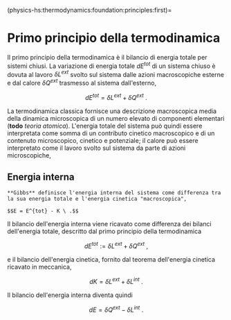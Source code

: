 (physics-hs:thermodynamics:foundation:principles:first)=
# Primo principio della termodinamica
Il primo principio della termodinamica è il bilancio di energia totale per sistemi chiusi. La variazione di energia totale $d E^{tot}$ di un sistema chiuso è dovuta al lavoro $\delta L^{ext}$ svolto sul sistema dalle azioni macroscopiche esterne e dal calore $\delta Q^{ext}$ trasmesso al sistema dall'esterno,

$$d E^{tot} = \delta L^{ext} + \delta Q^{ext} \ .$$

La termodinamica classica fornisce una descrizione macroscopica media della dinamica microscopica di un numero elevato di componenti elementari (**todo** *teoria atomica*). L'energia totale del sistema può quindi essere interpretata come somma di un contributo cinetico macroscopico e di un contenuto microscopico, cinetico e potenziale; il calore può essere interpretato come il lavoro svolto sul sistema da parte di azioni microscopiche,

<!--
```{dropdown} Energia totale
:open:

Secondo la meccanica classica di Newton, la dinamica del componente elementare $k$ del sistema è governata dalle sue equazioni del moto,

$$\begin{aligned}
  m_k \dot{\vec{v}}_k & = \vec{f}_k^e + \sum_{j\ne k} \vec{f}^i_{kj} \\ 
  \frac{d}{dt} \left( \mathbb{I}_k \cdot \vec{\omega}_k \right) & = \vec{m}_k^e + \sum_{j\ne k} \vec{m}^i_{kj} \\
\end{aligned}$$

Il centro di massa del sistema è 

$$G = \sum_k m_k P_k$$

$$E^{tot} = \frac{1}{2} \sum_i \left| \mathbf{v}_i \right|^2 + \sum_{ij} V_{ij}$$

$$\begin{aligned}
  \left\langle E^{tot} \right\rangle
  & = \left\langle \frac{1}{2} \sum_i m_i \, \left( \mathbf{v} - \delta \mathbf{v}_i \right) \cdot \left( \mathbf{v} - \delta \mathbf{v}_i  \right) +  \left( \symbf{\omega} - \delta \symbf{\omega}_i \right) \cdot \mathbb{I}_i \cdot \left( \symbf{\omega} - \delta \symbf{\omega}_i  \right) + \sum_{ij} V_{ij} \right\rangle = \\
  & = \frac{1}{2} m \mathbf{v} \cdot \mathbf{v} + \frac{1}{2} \symbf{\omega} \cdot \mathbb{I}_P \cdot \symbf{\omega} + \left\langle \frac{1}{2} \sum_i m_i \delta \mathbf{v}_i \cdot \delta \mathbf{v}_i + \delta \symbf{\omega}_i \cdot \mathbb{I}_i \cdot \delta \symbf{\omega}_i + \sum_{ij} V_{ij} \right\rangle = \\
  & = K + E \ .
\end{aligned}$$

Potenza delle forze

$$\begin{aligned}
  P & = \sum_{k} \mathbf{f}_k \cdot \mathbf{v}_k = \\
    & = \sum_{k} \mathbf{f}^{e}_k \cdot \mathbf{v}_k + \sum_{ik} \mathbf{f}^i_{ki} \cdot \left( \mathbf{v}_k - \mathbf{v}_i \right) = \\
\end{aligned}$$

```
-->

## Energia interna
```{prf:definition} Energia interna
**Gibbs** definisce l'energia interna del sistema come differenza tra la sua energia totale e l'energia cinetica "macroscopica", 

$$E = E^{tot} - K \ .$$
```

Il bilancio dell'energia interna viene ricavato come differenza dei bilanci dell'energia totale, descritto dal primo principio della termodinamica

$$d E^{tot} := \delta L^{ext} + \delta Q^{ext} \ ,$$

e il bilancio dell'energia cinetica, fornito dal teorema dell'energia cinetica ricavato in meccanica,

$$d K = \delta L^{ext} + \delta L^{int} \ .$$

Il bilancio dell'energia interna diventa quindi

$$d E = \delta Q^{ext} - \delta L^{int} \ .$$
